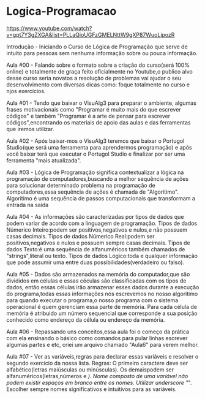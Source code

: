 # Logica-Programacao
https://www.youtube.com/watch?v=gpt7Y3gZXGA&list=PLLaQioUGFzGMELNttW9gXP87WuoLjpozR

  Introdução - Iniciando o Curso de Lógica de Programação que serve de intuito para pessoas sem nenhuma informação sobre ou pouca informação.
  
  Aula #00 - Falando sobre o formato sobre a criação do curso(será 100% online) e totalmente de graça feito oficialmente no Youtube,o publico alvo desse curso seria novatos
  a resolução de problemas vai ajudar o seu desenvolvimento com diversas dicas como: foque totalmente no curso e njos exercícios.
  
  Aula #01 - Tendo que baixar o VisuAlg3 para preparar o ambiente, algumas frases motivacionais como "Programar é muito mais do que escrever códigos" e também
  "Programar é a arte de pensar para escrever códigos",encontrando os materiais de apoio das aulas e das ferramentas que iremos utilizar.
  
  Aula #02 - Após baixar-mos o VisuAlg3 teremos que baixar o Portugol Studio(que será uma ferramenta para aprendermos programação) e após você baixar
  terá que executar o Portugol Studio e finalizar por ser uma ferramenta "mais atualizada".
  
  Aula #03 - Lógica de Programação significa contextualizar a lógica na programação de computadores,buscando a melhor sequência de ações para solucionar determinado problema
  na programação de computadores,essa sequência de ações é chamada de "Algoritimo". Algoritimo é uma sequência de passos computacionais que transformam a entrada na saída
  
  Aula #04 - As informações são caracterizadas por tipos de dados que podem variar de acordo com a linguagem de programação. 
  Tipos de dados Númerico Inteiro:podem ser positivos,negativos  e nulos,e não possuem casas decimais.
  Tipos de dados Númerico Real:podem ser positivos,negativos e nulos e possuem sempre casas decimais.
  Tipos de dados Texto:é uma sequência de alfanuméricos também chamados de "strings",literal ou texto.
  Tipos de dados Lógico:toda e qualquer informação que pode assumir uma entre duas possibilidades(verdadeiro ou falso).
  
  Aula #05 - Dados são armazenados na memória do computador,que são divididos em células e essas céculas são classificadas com os tipos de dados,
  então essas células irão armazenar esses dados durante a execução do programa,todas essas informações nós escrevemos no nosso algoritimo para quando executar o programa,o nosso programa com o sistema operacional é quem gerenciam essa parte de memória.
  Para cada célula de memória é atribuido um número sequencial que corresponde a sua posição conhecido como endereço da célula ou endereço da memória.
  
  Aula #06 - Repassando uns conceitos,essa aula foi o começo da prática com ela ensinando o básico como comandos para pular linhas escrever algumas partes e etc,
  criei um arquivo chamado "Aula6" para verem melhor.
  
  Aula #07 - Ver as variáveis,regras para declarar essas variáveis e resolver o segundo exercicio da nossa lista.
  Regras:
  O primeiro caractere deve ser alfabético(letras maiúsculas ou minúsculas).
  Os demaispodem ser alfanuméricos(letras,números e _).
  Nome composto de uma variável não podem existir espaços em branco entre os nomes.
  Utilizar underscore "_".
  Escolher sempre nomes significativos e intuitivos para as variáveis.